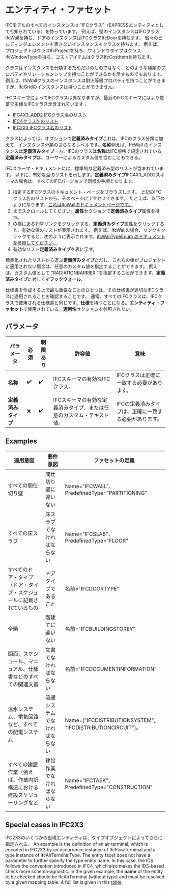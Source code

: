 # エンティティ・ファセット

IFCモデルのすべてのインスタンスは "IFCクラス"（EXPRESSエンティティとしても知られている）を持っています。 例えば、壁のインスタンスはIFCクラスIfcWallを持ち、ドアのインスタンスはIFCクラスIfcDoorを持ちます。 個々のビルディングエレメントを表さないインスタンスもクラスを持ちます。 例えば、プロジェクトはクラスIfcProjectを持ち、ウィンドウタイプはクラスIfcWindowTypeを持ち、コストアイテムはクラスIfcCostItemを持ちます。

クラスはインスタンスを分類するためだけのものではなく、どのような種類のプロパティやリレーションシップを持つことができるかを示すものでもあります。 例えば、IfcWallクラスのインスタンスは耐火等級プロパティを持つことができますが、IfcGridのインスタンスは持つことができません。

IFCスキーマによってIFCクラスは異なりますが、最近のIFCスキーマにはより豊富で多様なIFCクラスが含まれています：

- [IFC4X3_ADD2 IFCクラス名のリスト](http://ifc43-docs.standards.buildingsmart.org/IFC/RELEASE/IFC4x3/HTML/annex-b1.html)
- [IFC4クラス名のリスト](https://standards.buildingsmart.org/IFC/RELEASE/IFC4/ADD2_TC1/HTML/link/alphabeticalorder-entities.htm)
- [IFC2X3 IFCクラス名のリスト](https://standards.buildingsmart.org/IFC/RELEASE/IFC2x3/TC1/HTML/alphabeticalorder_entities.htm)

クラスによっては、オプションで**定義済みタイプ**これは、IFCのクラス分類に加えて、インスタンス分類のさらなるレベルです。**名称**例えば、IfcWall のインスタンスは**定義済みタイプ**一方、IFCのクラスは**名称**はIFC規格で規定されている**定義済みタイプ**は、ユーザーによるカスタム値を含むこともできる。

IFCスキーマ・ドキュメントには、標準的な定義済み型のリストが含まれています。 以下に、有効な型のリストを示します。**定義済みタイプ**IFC4X3_ADD2スキーマの場合は、すべてのIFCバージョンで同様の手順となります。

 1. 指定するIFCクラスのドキュメント・ページをブラウズします。 上記のIFCクラス名のリストから、そのページにアクセスできます。 たとえば、以下のようになります、[これはIfcWallのドキュメントページです。](http://ifc43-docs.standards.buildingsmart.org/IFC/RELEASE/IFC4x3/HTML/lexical/IfcWall.htm).
 2. までスクロールしてください。**属性**セクションで**定義済みタイプ**属性を持つ。
 3. の横にある列挙リンクをクリックする。**定義済みタイプ**属性をクリックすると、有効な値のリストが表示されます。 例えば、IfcWallの場合、リンクをクリックすると、次のように表示されます。[ifcWallTypeEnum のドキュメントを参照してください。](http://ifc43-docs.standards.buildingsmart.org/IFC/RELEASE/IFC4x3/HTML/lexical/IfcWallTypeEnum.htm).
 4. 有効なリスト**定義済みタイプ**を表に示す。

標準化されたリストから選ぶ**定義済みタイプ**ただし、これらの値がプロジェクトに適用されない場合は、任意のカスタム値を指定することができます。 例えば、カスタム値として "RADIATIONBARRIER "を指定することができます。**定義済みタイプ**に対して**イフックウォール**.

仕様書を作成する上で最も重要なことのひとつは、その仕様書が適切なIFCクラスに適用されることを確認することです。 通常、すべてのIFCクラスは、IFCクラスで使用される仕様書と同じです。**仕様**を持つことになる。**エンティティ・ファセット**で使用されている。**適用性**セクションを参照されたい。

## パラメータ

| パラメータ | 必須 | 制限あり | 許容値 | 意味 |
| ------------------- | -------- | -------------------- | ---------------------------------------------------------------------- | ------------------------------------------ |
| **名称** | ✔️ | ✔️ | IFCスキーマの有効なIFCクラス。 | IFCクラスは正確に一致する必要があります。 |
| **定義済みタイプ** | ❌ | ✔️ | IFCスキーマの有効な定義済みタイプ、または任意のカスタム・テキスト値。 | IFCの定義済みタイプは、正確に一致する必要があります。 |

## Examples

| 適用意図 | 要件 意図 | ファセットの定義 |
| ---------------------------------------------------------------------------------------- | ----------------------------- | -------------------------------------------------------- |
| すべての間仕切り壁 | 間仕切り壁に違いない | Name="IFCWALL"、PredefinedType="PARTITIONING" |
| すべての床スラブ | 床スラブでなければならない | Name="IFCSLAB"、PredefinedType="FLOOR" |
| すべてのドア・タイプ（ドア・タイプ・スケジュールに記載されているもの | ドアタイプであること | 名前="IFCDOORTYPE" |
| 全階 | 階建てに違いない | 名前="IFCBUILDINGSTOREY" |
| 図面、スケジュール、マニュアル、仕様書などのすべての関連文書 | 文書でなければならない | 名前="IFCDOCUMENTINFORMATION" |
| 温水システム、電気回路など、すべての配電システム | 流通システムでなければならない | Name=["IFCDISTRIBUTIONSYSTEM", "IFCDISTRIBUTIONCIRCUIT"]。 |
| すべての建設作業（例えば、作業内訳構造における建設スケジューリングなど | 建設作業でなければならない | Name="IFCTASK"、PredefinedType="CONSTRUCTION" |

## Special cases in IFC2X3

IFC2X3のいくつかの出現エンティティは、タイプオブジェクトによってさらに指定される。
An example is the definition of an air terminal, which is encoded in IFC2X3 by an occurrence instance of IfcFlowTerminal and a type instance of IfcAirTerminalType.
The entity facet does not have a parameter to further specify the type entity name.
In this case, the IDS follows the convention introduced in IFC4, which also makes the IDS-based check more schema-agnostic.
In the given example, the **name** of the entity to be checked should be IfcAirTerminal (without type) and must be resolved by a given mapping table.
A full list is given in this [table](./Documentation/ImplementersDocumentation/ifc2x3-occurrence-type-mapping-table.md).
